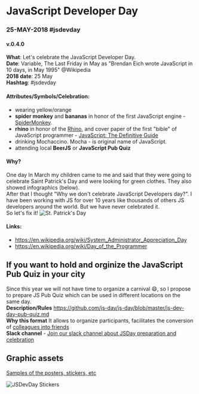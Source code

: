 # JavaScript Developer Day 
### 25-MAY-2018 #jsdevday 
#### v.0.4.0
 
**What**: Let's celebrate the JavaScript Developer Day.  
**Date**: Variable, The Last Friday in May as "Brendan Eich wrote JavaScript in 10 days, in May 1995" @Wikipedia  
**2018 date**: 25 May  
**Hashtag**: #jsdevday

#### Attributes/Symbols/Celebration:
  - wearing yellow/orange
  - **spider monkey** and **bananas** in honor of the first JavaScript engine - [SpiderMonkey](https://developer.mozilla.org/en-US/docs/Mozilla/Projects/SpiderMonkey). 
  - **rhino** in honor of the [Rhino](https://github.com/mozilla/rhino), and cover paper of the first "bible" of JavaScript programmer - [JavaScript: The Definitive Guide](http://shop.oreilly.com/product/9780596805531.do)
  - drinking Mochaccino. Mocha - is original name of JavaScript.  
  - attending local **BeerJS** or **JavaScript Pub Quiz** 

#### Why?
One day In March my children came to me and said that they were going to celebrate Saint Patrick's Day and were looking for green clothes. They also showed infographics (below).  
After that I thought "Why we don't celebrate JavaScript Developers day?". I have been working with JS for over 10 years like thousands of others JS developers around the world. But we have never celebrated it.  
So let's fix it!
![St. Patrick's Day](http://varabei.com/public/IMG_1057.jpg)

#### Links:
- https://en.wikipedia.org/wiki/System_Administrator_Appreciation_Day
- https://en.wikipedia.org/wiki/Day_of_the_Programmer

## If you want to hold and orginize the JavaScript Pub Quiz in your city
Since this year we will not have time to organize a carnival :smile:, so I propose to prepare JS Pub Quiz which can be used in different locations on the same day.  
**Description/Rules** https://github.com/js-day/js-day/blob/master/js-dev-day-pub-quiz.md  
**Why this format** It allows to organize participants, facilitates the conversion of [colleagues into friends](https://www.ted.com/talks/robert_waldinger_what_makes_a_good_life_lessons_from_the_longest_study_on_happiness)  
**Slack channel** - [Join our slack channel about JSDay preparation and celebration](https://join.slack.com/t/jsdevday/shared_invite/enQtMzUxMzg1NTQ1MzUxLWVmNmY3NzAxMzUxNWQzMDU0Njk4MTViY2M1NjczNWM0NWVjYjUxZTY5YTEzMThkNTBhYjkzYTNiMTc0OGQxY2U)

## Graphic assets
[Samples of the posters, stickers, etc](https://drive.google.com/drive/folders/1w7EhVQSKogEPens61yQS13FCyv8rCIV9)

![JSDevDay Stickers](http://varabei.com/public/jsdevday-stickers.jpg)
